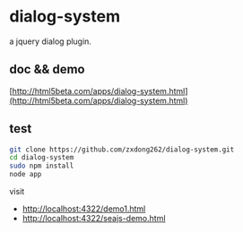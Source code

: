# dialog-system

a jquery dialog plugin.

## doc && demo

[http://html5beta.com/apps/dialog-system.html](http://html5beta.com/apps/dialog-system.html)

## test

```bash
git clone https://github.com/zxdong262/dialog-system.git
cd dialog-system
sudo npm install
node app
```

visit 

- [http://localhost:4322/demo1.html](http://localhost:4322/demo1.html)
- [http://localhost:4322/seajs-demo.html](http://localhost:4322/seajs-demo.html)